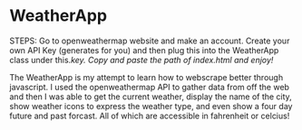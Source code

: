 # WeatherApp

STEPS:
Go to openweathermap website and make an account. Create your own API Key (generates for you) and then plug this into the WeatherApp class under this._key.
Copy and paste the path of index.html and enjoy!_

The WeatherApp is my attempt to learn how to webscrape better through javascript. I used the openweathermap API to gather data from off the web and then I was able to get the current weather, display the name of the city, show weather icons to express the weather type, and even show a four day future and past forcast. All of which are accessible in fahrenheit or celcius!
